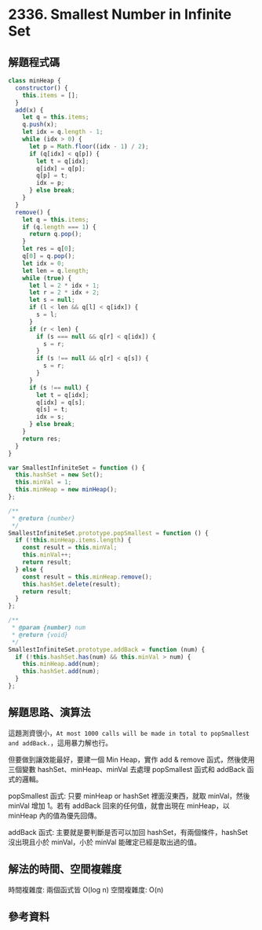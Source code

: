 # 2336. Smallest Number in Infinite Set

## 解題程式碼

```javascript
class minHeap {
  constructor() {
    this.items = [];
  }
  add(x) {
    let q = this.items;
    q.push(x);
    let idx = q.length - 1;
    while (idx > 0) {
      let p = Math.floor((idx - 1) / 2);
      if (q[idx] < q[p]) {
        let t = q[idx];
        q[idx] = q[p];
        q[p] = t;
        idx = p;
      } else break;
    }
  }
  remove() {
    let q = this.items;
    if (q.length === 1) {
      return q.pop();
    }
    let res = q[0];
    q[0] = q.pop();
    let idx = 0;
    let len = q.length;
    while (true) {
      let l = 2 * idx + 1;
      let r = 2 * idx + 2;
      let s = null;
      if (l < len && q[l] < q[idx]) {
        s = l;
      }
      if (r < len) {
        if (s === null && q[r] < q[idx]) {
          s = r;
        }
        if (s !== null && q[r] < q[s]) {
          s = r;
        }
      }
      if (s !== null) {
        let t = q[idx];
        q[idx] = q[s];
        q[s] = t;
        idx = s;
      } else break;
    }
    return res;
  }
}

var SmallestInfiniteSet = function () {
  this.hashSet = new Set();
  this.minVal = 1;
  this.minHeap = new minHeap();
};

/**
 * @return {number}
 */
SmallestInfiniteSet.prototype.popSmallest = function () {
  if (!this.minHeap.items.length) {
    const result = this.minVal;
    this.minVal++;
    return result;
  } else {
    const result = this.minHeap.remove();
    this.hashSet.delete(result);
    return result;
  }
};

/**
 * @param {number} num
 * @return {void}
 */
SmallestInfiniteSet.prototype.addBack = function (num) {
  if (!this.hashSet.has(num) && this.minVal > num) {
    this.minHeap.add(num);
    this.hashSet.add(num);
  }
};
```

## 解題思路、演算法

這題測資很小，`At most 1000 calls will be made in total to popSmallest and addBack.`，這用暴力解也行。

但要做到讓效能最好，要建一個 Min Heap，實作 add & remove 函式，然後使用三個變數 hashSet、minHeap、minVal 去處理 popSmallest 函式和 addBack 函式的邏輯。

popSmallest 函式: 只要 minHeap or hashSet 裡面沒東西，就取 minVal，然後 minVal 增加 1。若有 addBack 回來的任何值，就會出現在 minHeap，以 minHeap 內的值為優先回傳。

addBack 函式: 主要就是要判斷是否可以加回 hashSet，有兩個條件，hashSet 沒出現且小於 minVal，小於 minVal 能確定已經是取出過的值。

## 解法的時間、空間複雜度

時間複雜度: 兩個函式皆 O(log n)
空間複雜度: O(n)

## 參考資料
